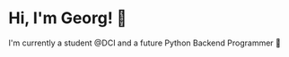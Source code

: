 # Hi, I'm Georg! :wave:

I'm currently a student @DCI and a future Python Backend Programmer :rocket: